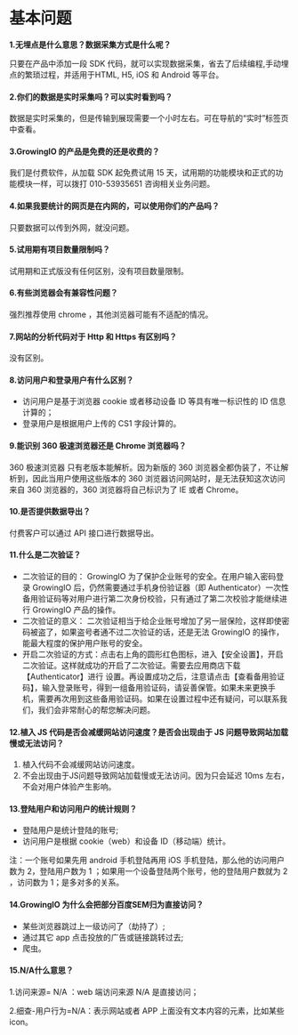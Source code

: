 # 基本问题

**1.无埋点是什么意思？数据采集方式是什么呢？**

只要在产品中添加一段 SDK 代码，就可以实现数据采集，省去了后续编程,手动埋点的繁琐过程，并适用于HTML, H5, iOS 和 Android 等平台。

#### 2.你们的数据是实时采集吗？可以实时看到吗？

数据是实时采集的，但是传输到展现需要一个小时左右。可在导航的“实时”标签页中查看。

#### 3.GrowingIO 的产品是免费的还是收费的？

我们是付费软件，从加载 SDK 起免费试用 15 天，试用期的功能模块和正式的功能模块一样，可以拨打 010-53935651 咨询相关业务问题。

#### 4.如果我要统计的网页是在内网的，可以使用你们的产品吗？

只要数据可以传到外网，就没问题。

#### 5.试用期有项目数量限制吗？

试用期和正式版没有任何区别，没有项目数量限制。

#### 6.有些浏览器会有兼容性问题？

强烈推荐使用 chrome ，其他浏览器可能有不适配的情况。

#### 7.网站的分析代码对于 Http 和 Https 有区别吗？

没有区别。

#### 8.访问用户和登录用户有什么区别？

* 访问用户是基于浏览器 cookie 或者移动设备 ID 等具有唯一标识性的 ID 信息计算的；
* 登录用户是根据用户上传的 CS1 字段计算的。

#### 9.能识别 360 极速浏览器还是 Chrome 浏览器吗？

360 极速浏览器 只有老版本能解析。因为新版的 360 浏览器全都伪装了，不让解析到，因此当用户使用这些版本的 360 浏览器访问网站时，是无法获知这次访问来自 360 浏览器的，360 浏览器将自己标识为了 IE 或者 Chrome。

#### 10.是否提供数据导出？

付费客户可以通过 API 接口进行数据导出。

#### 11.什么是二次验证？

* 二次验证的目的： GrowingIO 为了保护企业账号的安全。在用户输入密码登录 GrowingIO 后，仍然需要通过手机身份验证器（即 Authenticator）一次性备用验证码等对用户进行第二次身份校验，只有通过了第二次校验才能继续进行 GrowingIO 产品的操作。
* 二次验证的意义： 二次验证相当于给企业账号增加了另一层保险，这样即使密码被盗了，如果盗号者通不过二次验证的话，还是无法 GrowingIO 的操作，能最大程度的保护用户账号的安全。
* 开启二次验证的方式：点击右上角的圆形红色图标，进入【安全设置】，开启二次验证。这样就成功的开启了二次验证。需要去应用商店下载【Authenticator】进行 设置。再设置成功之后，注意请点击【查看备用验证码】，输入登录账号，得到一组备用验证码，请妥善保管。如果未来更换手机，需要再次用到这些备用验证码。如果在设置过程中还有疑问，可以联系我们，我们会非常耐心的帮您解决问题。

#### 12.植入 JS 代码是否会减缓网站访问速度？是否会出现由于 JS 问题导致网站加载慢或无法访问？

1. 植入代码不会减缓网站访问速度。
2. 不会出现由于JS问题导致网站加载慢或无法访问。因为只会延迟 10ms 左右，不会对用户体验产生影响。

#### 13.登陆用户和访问用户的统计规则？

* 登陆用户是统计登陆的账号;
* 访问用户是根据 cookie（web）和设备 ID（移动端）统计。

注：一个账号如果先用 android 手机登陆再用 iOS 手机登陆，那么他的访问用户数为 2，登陆用户数为 1 ；如果用一个设备登陆两个账号，他的登陆用户数就为 2 ，访问数为 1；是多对多的关系。

#### 14.GrowingIO 为什么会把部分百度SEM归为直接访问？

* 某些浏览器跳过上一级访问了（劫持了）;
* 通过其它 app 点击投放的广告或链接跳转过去;
* 爬虫。

#### 15.N/A什么意思？

1.访问来源= N/A ：web 端访问来源 N/A 是直接访问；

2.细查-用户行为=N/A：表示网站或者 APP 上面没有文本内容的元素，比如某些icon。

